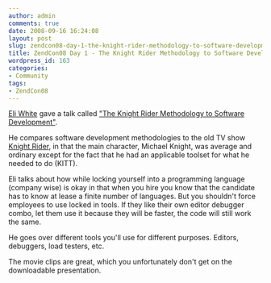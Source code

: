 ```yaml
---
author: admin
comments: true
date: 2008-09-16 16:24:08
layout: post
slug: zendcon08-day-1-the-knight-rider-methodology-to-software-development
title: ZendCon08 Day 1 - The Knight Rider Methodology to Software Development
wordpress_id: 163
categories:
- Community
tags:
- ZendCon08
---
```


[Eli White](http://eliw.com/) gave a talk called ["The Knight Rider Methodology to Software Development"](http://eliw.com/conference/zendcon-2008-KnightRider.pdf).

He compares software development methodologies to the old TV show [Knight Rider](http://en.wikipedia.org/wiki/Knight_Rider), in that the main character, Michael Knight, was average and ordinary except for the fact that he had an applicable toolset for what he needed to do (KITT).

Eli talks about how while locking yourself into a programming language (company wise) is okay in that when you hire you know that the candidate has to know at lease a finite number of languages. But you shouldn't force employees to use locked in tools. If they like their own editor debugger combo, let them use it because they will be faster, the code will still work the same.

He goes over different tools you'll use for different purposes. Editors, debuggers, load testers, etc.

The movie clips are great, which you unfortunately don't get on the downloadable presentation.
